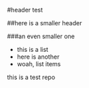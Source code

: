 #header test

##here is a smaller header

###an even smaller one

* this is a list
* here is another
* woah, list items

this is a test repo
